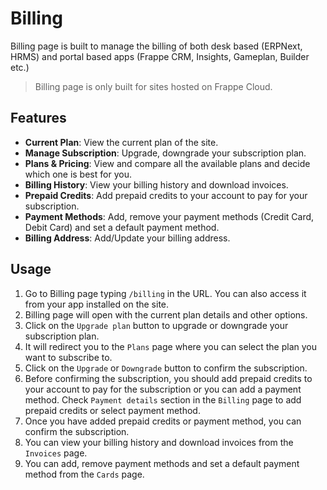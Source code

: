 # Billing

Billing page is built to manage the billing of both desk based (ERPNext, HRMS) and portal based apps (Frappe CRM, Insights, Gameplan, Builder etc.)

> Billing page is only built for sites hosted on Frappe Cloud.

## Features

- **Current Plan**: View the current plan of the site.
- **Manage Subscription**: Upgrade, downgrade your subscription plan.
- **Plans & Pricing**: View and compare all the available plans and decide which one is best for you.
- **Billing History**: View your billing history and download invoices.
- **Prepaid Credits**: Add prepaid credits to your account to pay for your subscription.
- **Payment Methods**: Add, remove your payment methods (Credit Card, Debit Card) and set a default payment method.
- **Billing Address**: Add/Update your billing address.

## Usage

1. Go to Billing page typing `/billing` in the URL. You can also access it from your app installed on the site.
2. Billing page will open with the current plan details and other options.
3. Click on the `Upgrade plan` button to upgrade or downgrade your subscription plan.
4. It will redirect you to the `Plans` page where you can select the plan you want to subscribe to.
5. Click on the `Upgrade` or `Downgrade` button to confirm the subscription.
6. Before confirming the subscription, you should add prepaid credits to your account to pay for the subscription or you can add a payment method. Check `Payment details` section in the `Billing` page to add prepaid credits or select payment method.
7. Once you have added prepaid credits or payment method, you can confirm the subscription.
8. You can view your billing history and download invoices from the `Invoices` page.
9. You can add, remove payment methods and set a default payment method from the `Cards` page.